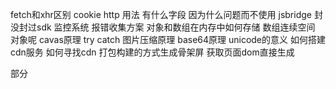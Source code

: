 fetch和xhr区别
cookie http 用法 有什么字段 因为什么问题而不使用
jsbridge
封没封过sdk
监控系统
报错收集方案
对象和数组在内存中如何存储 数组连续空间 对象呢
cavas原理
try catch
图片压缩原理
base64原理
unicode的意义
如何搭建cdn服务 如何寻找cdn
打包构建的方式生成骨架屏 获取页面dom直接生成


部分
